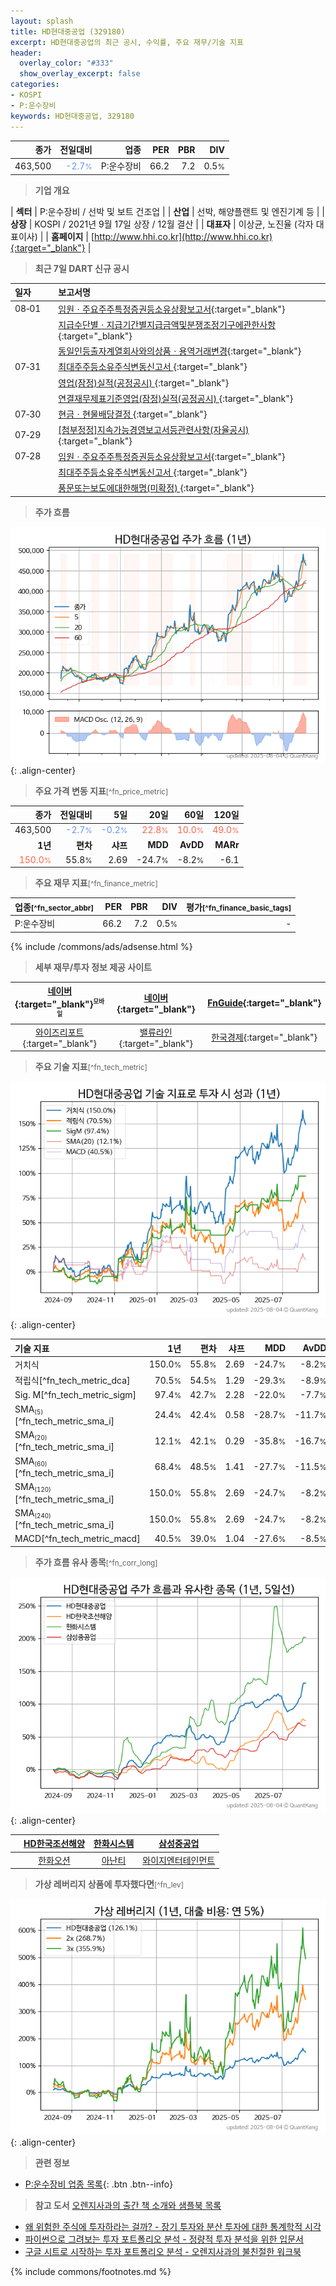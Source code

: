 ```yaml
---
layout: splash
title: HD현대중공업 (329180)
excerpt: HD현대중공업의 최근 공시, 수익률, 주요 재무/기술 지표
header:
  overlay_color: "#333"
  show_overlay_excerpt: false
categories:
- KOSPI
- P:운수장비
keywords: HD현대중공업, 329180
---
```


| **종가** | **전일대비** | **업종** | **PER** | **PBR** | **DIV** |
| -------: | -----------: | -------: | ------: | ------: | ------: |
| 463,500 | <span style="color: cornflowerblue">-2.7<small>%</small></span> | P:운수장비 | 66.2 | 7.2 | 0.5<small>%</small> |

<!-- more -->


> **기업 개요**<a id="company"></a>

| <span style="white-space:nowrap;">**섹터**</span> | P:운수장비 / 선박 및 보트 건조업 |
| <span style="white-space:nowrap;">**산업**</span> | 선박, 해양플랜트 및 엔진기계 등 |
| <span style="white-space:nowrap;">**상장**</span> | KOSPI / 2021년 9월 17일 상장 / 12월 결산 |
| <span style="white-space:nowrap;">**대표자**</span> | 이상균, 노진율 (각자 대표이사) |
| <span style="white-space:nowrap;">**홈페이지**</span> | [http://www.hhi.co.kr](http://www.hhi.co.kr){:target="_blank"} |


> **최근 7일 DART 신규 공시**<a id="dart"></a>

| **일자** |      | **보고서명** |
| :------- | :--- | :----------- |
| 08&#x2011;01 | | [임원ㆍ주요주주특정증권등소유상황보고서](https://dart.fss.or.kr/dsaf001/main.do?rcpNo=20250801000479){:target="_blank"} |
|  | | [지급수단별ㆍ지급기간별지급금액및분쟁조정기구에관한사항](https://dart.fss.or.kr/dsaf001/main.do?rcpNo=20250801000225){:target="_blank"} |
|  | | [동일인등출자계열회사와의상품ㆍ용역거래변경](https://dart.fss.or.kr/dsaf001/main.do?rcpNo=20250801000219){:target="_blank"} |
| 07&#x2011;31 | | [최대주주등소유주식변동신고서              ](https://dart.fss.or.kr/dsaf001/main.do?rcpNo=20250731800664){:target="_blank"} |
|  | | [영업(잠정)실적(공정공시)              ](https://dart.fss.or.kr/dsaf001/main.do?rcpNo=20250731800231){:target="_blank"} |
|  | | [연결재무제표기준영업(잠정)실적(공정공시)              ](https://dart.fss.or.kr/dsaf001/main.do?rcpNo=20250731800226){:target="_blank"} |
| 07&#x2011;30 | | [현금ㆍ현물배당결정              ](https://dart.fss.or.kr/dsaf001/main.do?rcpNo=20250730800526){:target="_blank"} |
| 07&#x2011;29 | | [[첨부정정]지속가능경영보고서등관련사항(자율공시)              ](https://dart.fss.or.kr/dsaf001/main.do?rcpNo=20250729800298){:target="_blank"} |
| 07&#x2011;28 | | [임원ㆍ주요주주특정증권등소유상황보고서](https://dart.fss.or.kr/dsaf001/main.do?rcpNo=20250728000397){:target="_blank"} |
|  | | [최대주주등소유주식변동신고서              ](https://dart.fss.or.kr/dsaf001/main.do?rcpNo=20250728800612){:target="_blank"} |
|  | | [풍문또는보도에대한해명(미확정)              ](https://dart.fss.or.kr/dsaf001/main.do?rcpNo=20250728800191){:target="_blank"} |


> **주가 흐름**<a id="price"></a>

![329180](/stock/images/329180.png){: .align-center}


> **주요 가격 변동 지표**<small>[^fn_price_metric]</small>

| **종가** | **전일대비** | **5일** | **20일** | **60일** | **120일** |
| -------: | -----------: | ------: | -------: | -------: | --------: |
| 463,500 | <span style="color: cornflowerblue">-2.7<small>%</small></span> | <span style="color: cornflowerblue">-0.2<small>%</small></span> | <span style="color: tomato">22.8<small>%</small></span> | <span style="color: tomato">10.0<small>%</small></span> | <span style="color: tomato">49.0<small>%</small></span> |
| **1년** | **편차** | **샤프** | **MDD** | **AvDD** | **MARr** |
| <span style="color: tomato">150.0<small>%</small></span> | 55.8<small>%</small> | 2.69 | -24.7<small>%</small> | -8.2<small>%</small> | -6.1 |


> **주요 재무 지표**<small>[^fn_finance_metric]</small>

| **업종**<small>[^fn_sector_abbr]</small> | **PER** | **PBR** | **DIV** | **평가**<small>[^fn_finance_basic_tags]</small> |
| :--------------------------------------- | ------: | ------: | ------: | ----------------------------------------------: |
| P:운수장비 | 66.2 | 7.2 | 0.5<small>%</small> | - |



{% include /commons/ads/adsense.html %}

> **세부 재무/투자 정보 제공 사이트**

| [네이버](https://m.stock.naver.com/domestic/stock/329180/finance/summary){:target="_blank"}<sup><small>모바일</small></sup> | [네이버](https://finance.naver.com/item/coinfo.naver?code=329180){:target="_blank"} | [FnGuide](https://comp.fnguide.com/SVO2/ASP/SVD_Invest.asp?gicode=A329180&MenuYn=Y){:target="_blank"} |
| :---: | :---: | :---: |
| [와이즈리포트](https://comp.wisereport.co.kr/company/c1040001.aspx?cmp_cd=329180){:target="_blank"} | [밸류라인](https://www.valueline.co.kr/finance/summary/329180){:target="_blank"} | [한국경제](https://markets.hankyung.com/stock/329180/financial-summary){:target="_blank"} |


> **주요 기술 지표**<small>[^fn_tech_metric]</small>


![329180](/stock/images/329180_tech.png){: .align-center}

| **기술 지표** | **1년** | **편차** | **샤프** | **MDD** | **AvDD** |
| :------------ | ------: | -----------: | -------: | ------: | -------: |
| 거치식 | 150.0<small>%</small> | 55.8<small>%</small> | 2.69 | -24.7<small>%</small> | -8.2<small>%</small> |
| 적립식[^fn_tech_metric_dca] | 70.5<small>%</small> | 54.5<small>%</small> | 1.29 | -29.3<small>%</small> | -8.9<small>%</small> |
| Sig. M[^fn_tech_metric_sigm] | 97.4<small>%</small> | 42.7<small>%</small> | 2.28 | -22.0<small>%</small> | -7.7<small>%</small> |
| SMA<small><sub>(5)</sub></small>[^fn_tech_metric_sma_i] | 24.4<small>%</small> | 42.4<small>%</small> | 0.58 | -28.7<small>%</small> | -11.7<small>%</small> |
| SMA<small><sub>(20)</sub></small>[^fn_tech_metric_sma_i] | 12.1<small>%</small> | 42.1<small>%</small> | 0.29 | -35.8<small>%</small> | -16.7<small>%</small> |
| SMA<small><sub>(60)</sub></small>[^fn_tech_metric_sma_i] | 68.4<small>%</small> | 48.5<small>%</small> | 1.41 | -27.7<small>%</small> | -11.5<small>%</small> |
| SMA<small><sub>(120)</sub></small>[^fn_tech_metric_sma_i] | 150.0<small>%</small> | 55.8<small>%</small> | 2.69 | -24.7<small>%</small> | -8.2<small>%</small> |
| SMA<small><sub>(240)</sub></small>[^fn_tech_metric_sma_i] | 150.0<small>%</small> | 55.8<small>%</small> | 2.69 | -24.7<small>%</small> | -8.2<small>%</small> |
| MACD[^fn_tech_metric_macd] | 40.5<small>%</small> | 39.0<small>%</small> | 1.04 | -27.6<small>%</small> | -8.5<small>%</small> |


> **주가 흐름 유사 종목**<a id="corr"></a><small>[^fn_corr_long]</small>

![329180](/stock/images/329180_corr.png){: .align-center}

|       | [HD한국조선해양](/009540/) | [한화시스템](/272210/) | [삼성중공업](/010140/) |
| :---: | :------------------------------------: | :------------------------------------: | :------------------------------------: |
|       | [한화오션](/042660/) | [아난티](/025980/) | [와이지엔터테인먼트](/122870/) |


> **가상 레버리지 상품에 투자했다면**<a id="2x"></a><small>[^fn_lev]</small>

![329180](/stock/images/329180_2x.png){: .align-center}


> **관련 정보**

- [P:운수장비 업종 목록](/stats/sector/kospi_업종_운수장비_종목/){: .btn .btn--info}

> **참고 도서** [오렌지사과의 출간 책 소개와 샘플북 목록](https://kongdori.tistory.com/691)

- [왜 위험한 주식에 투자하라는 걸까? - 장기 투자와 분산 투자에 대한 통계학적 시각](https://kongdori.tistory.com/421)
- [파이썬으로 그려보는 투자 포트폴리오 분석  - 정량적 투자 분석을 위한 입문서](https://kongdori.tistory.com/643)
- [구글 시트로 시작하는 투자 포트폴리오 분석 - 오렌지사과의 불친절한 워크북](https://kongdori.tistory.com/449)


{% include commons/footnotes.md %}